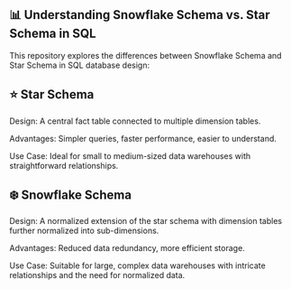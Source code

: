 ## 📊 Understanding Snowflake Schema vs. Star Schema in SQL
This repository explores the differences between Snowflake Schema and Star Schema in SQL database design:

## ⭐ Star Schema
Design: A central fact table connected to multiple dimension tables.

Advantages: Simpler queries, faster performance, easier to understand.

Use Case: Ideal for small to medium-sized data warehouses with straightforward relationships.

## ❄️ Snowflake Schema

Design: A normalized extension of the star schema with dimension tables further normalized into sub-dimensions.

Advantages: Reduced data redundancy, more efficient storage.

Use Case: Suitable for large, complex data warehouses with intricate relationships and the need for normalized data.
